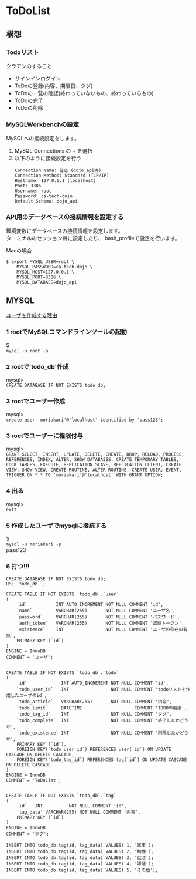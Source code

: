 # ToDoList

## 構想
### Todoリスト

クラアンのすること
* サインインログイン
* ToDoの登録(内容、期限日、タグ)
* ToDoの一覧の確認(終わっていないもの、終わっているもの)
* ToDoの完了
* ToDoの削除


### MySQLWorkbenchの設定
MySQLへの接続設定をします。
1. MySQL Connections の + を選択
2. 以下のように接続設定を行う
    ```
    Connection Name: 任意 (dojo_api等)
    Connection Method: Standard (TCP/IP)
    Hostname: 127.0.0.1 (localhost)
    Port: 3306
    Username: root
    Password: ca-tech-dojo
    Default Schema: dojo_api
    ```

### API用のデータベースの接続情報を設定する
環境変数にデータベースの接続情報を設定します。<br>
ターミナルのセッション毎に設定したり、.bash_profileで設定を行います。

Macの場合
```
$ export MYSQL_USER=root \
    MYSQL_PASSWORD=ca-tech-dojo \
    MYSQL_HOST=127.0.0.1 \
    MYSQL_PORT=3306 \
    MYSQL_DATABASE=dojo_api
```

## MYSQL
[ユーザを作成する理由](https://techacademy.jp/magazine/5110)

### 1 rootでMySQLコマンドラインツールの起動  
$  
`mysql -u root -p`

### 2 rootで'todo_db'作成
mysql>  
`CREATE DATABASE IF NOT EXISTS todo_db;`

### 3 rootでユーザー作成
mysql>  
`create user 'moriakari'@'localhost' identified by 'pass123';` 

### 3 rootでユーザーに権限付与
mysql>  
```GRANT SELECT, INSERT, UPDATE, DELETE, CREATE, DROP, RELOAD, PROCESS, REFERENCES, INDEX, ALTER, SHOW DATABASES, CREATE TEMPORARY TABLES, LOCK TABLES, EXECUTE, REPLICATION SLAVE, REPLICATION CLIENT, CREATE VIEW, SHOW VIEW, CREATE ROUTINE, ALTER ROUTINE, CREATE USER, EVENT, TRIGGER ON *.* TO 'moriakari'@'localhost' WITH GRANT OPTION;``` 

### 4 出る
mysql>  
`exit`

### 5 作成したユーザでmysqlに接続する
$  
`mysql -u moriakari -p`  
pass123

### 6 打つ!!!
```
CREATE DATABASE IF NOT EXISTS todo_db;
USE `todo_db` ;

CREATE TABLE IF NOT EXISTS `todo_db`.`user`
(
    `id`           INT AUTO_INCREMENT NOT NULL COMMENT 'id',
    `name`         VARCHAR(255)       NOT NULL COMMENT 'ユーザ名',
    `password`     VARCHAR(255)       NOT NULL COMMENT 'パスワード',
    `auth_token`   VARCHAR(255)       NOT NULL COMMENT '認証トークン',
    `existence`    INT                NOT NULL COMMENT 'ユーザの存在の有無',
    PRIMARY KEY (`id`)
)
ENGINE = InnoDB
COMMENT = 'ユーザ';


CREATE TABLE IF NOT EXISTS `todo_db`.`todo`
(
    `id`             INT AUTO_INCREMENT NOT NULL COMMENT 'id',
    `todo_user_id`   INT                NOT NULL COMMENT 'todoリストを作成したユーザのid',
    `todo_article`   VARCHAR(255)       NOT NULL COMMENT '内容',
    `todo_limit`     DATETIME                    COMMENT 'TODOの期限',
    `todo_tag_id`    INT                NOT NULL COMMENT 'タグ',
    `todo_complete`  INT                NOT NULL COMMENT '終了したかどうか',
    `todo_existence` INT                NOT NULL COMMENT '削除したかどうか',
    PRIMARY KEY (`id`),
    FOREIGN KEY(`todo_user_id`) REFERENCES user(`id`) ON UPDATE CASCADE ON DELETE CASCADE,
    FOREIGN KEY(`todo_tag_id`) REFERENCES tag(`id`) ON UPDATE CASCADE ON DELETE CASCADE
)
ENGINE = InnoDB
COMMENT = 'ToDoList';


CREATE TABLE IF NOT EXISTS `todo_db`.`tag`
(
    `id`   INT          NOT NULL COMMENT 'id',
    `tag_data` VARCHAR(255) NOT NULL COMMENT '内容',
    PRIMARY KEY (`id`)
)
ENGINE = InnoDB
COMMENT = 'タグ';

INSERT INTO todo_db.tag(id, tag_data) VALUES( 1, '家事');
INSERT INTO todo_db.tag(id, tag_data) VALUES( 2, '勉強');
INSERT INTO todo_db.tag(id, tag_data) VALUES( 3, '就活');
INSERT INTO todo_db.tag(id, tag_data) VALUES( 4, '課題');
INSERT INTO todo_db.tag(id, tag_data) VALUES( 5, 'その他');
```